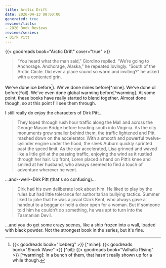```yaml
---
title: Arctic Drift
date: 2020-04-13 00:00:00
generated: true
reviews/lists:
- 2020 Book Reviews
reviews/series:
- Dirk Pitt
---
```

{{< goodreads book="Arctic Drift" cover="true" >}}

> “You heard what the man said,” Giordino replied. “We’re going to Anchorage. Anchorage, Alaska,” he repeated lovingly. “South of the Arctic Circle. Did ever a place sound so warm and inviting?” he asked with a contented grin.

We've done ice before[^ice]). We've done mines before[^mine]. We've done oil before[^oil]. We've even done global warming before[^warming]. At some point, these books have really started to blend together. Almost done though, so at this point I'll see them through.  

<!--more-->

I still really do enjoy the characters of Dirk Pitt...  

> They loped through rush hour traffic along the Mall and across the George Mason Bridge before heading south into Virginia. As the city monuments grew smaller behind them, the traffic lightened and Pitt mashed down on the accelerator. With a smooth and powerful twelve-cylinder engine under the hood, the sleek Auburn quickly sprinted past the speed limit. As the car accelerated, Lisa grinned and waved like a little girl at the passing traffic, enjoying the wind as it rustled through her hair. Up front, Loren placed a hand on Pitt’s knee and smiled at her husband, who always seemed to find a touch of adventure wherever he went.

...and--well--Dirk Pitt (that's so confusing)...  

> Dirk had his own deliberate look about him. He liked to play by the rules but had little tolerance for authoritarian bullying tactics. Summer liked to joke that he was a jovial Clark Kent, who always gave a handout to a beggar or held a door open for a woman. But if someone told him he couldn’t do something, he was apt to turn into the Tasmanian Devil.

...and you do get some crazy scenes, like a ship frozen into a wall, loaded with black powder. Not the strongest book in the series, but it's fine.  

[^ice]: {{< goodreads book="Iceberg" >}}   [^mine]: {{< goodreads book="Shock Wave" >}}   [^oil]: {{< goodreads book="Valhalla Rising" >}}   [^warming]: In a bunch of them, that hasn't really shown up for a while though.


